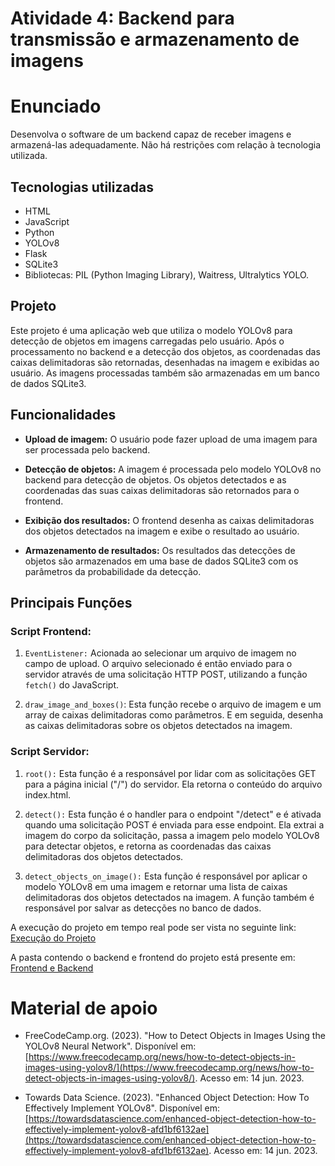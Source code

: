 # Atividade 4: Backend para transmissão e armazenamento de imagens

# Enunciado

Desenvolva o software de um backend capaz de receber imagens e armazená-las adequadamente. Não há restrições com relação à tecnologia utilizada.

## Tecnologias utilizadas

-   HTML
-   JavaScript
-   Python
-   YOLOv8 
-   Flask
-   SQLite3
-   Bibliotecas: PIL (Python Imaging Library), Waitress, Ultralytics YOLO.

## Projeto

Este projeto é uma aplicação web que utiliza o modelo YOLOv8 para detecção de objetos em imagens carregadas pelo usuário. Após o processamento no backend e a detecção dos objetos, as coordenadas das caixas delimitadoras são retornadas, desenhadas na imagem e exibidas ao usuário. As imagens processadas também são armazenadas em um banco de dados SQLite3.

## Funcionalidades

-   **Upload de imagem:** O usuário pode fazer upload de uma imagem para ser processada pelo backend.
    
-   **Detecção de objetos:** A imagem é processada pelo modelo YOLOv8 no backend para detecção de objetos. Os objetos detectados e as coordenadas das suas caixas delimitadoras são retornados para o frontend.
    
-   **Exibição dos resultados:** O frontend desenha as caixas delimitadoras dos objetos detectados na imagem e exibe o resultado ao usuário.
    
-   **Armazenamento de resultados:** Os resultados das detecções de objetos são armazenados em uma base de dados SQLite3 com os parâmetros da probabilidade da detecção.

## Principais Funções
 
 ### Script Frontend:
 
1. `EventListener:` Acionada ao selecionar um arquivo de imagem no campo de upload. O arquivo selecionado é então enviado para o servidor através de uma solicitação HTTP POST, utilizando a função `fetch()` do JavaScript.

2. `draw_image_and_boxes()`: Esta função recebe o arquivo de imagem e um array de caixas delimitadoras como parâmetros. E em seguida, desenha as caixas delimitadoras sobre os objetos detectados na imagem.

### Script Servidor:

1. `root():` Esta função é a responsável por lidar com as solicitações GET para a página inicial ("/") do servidor. Ela retorna o conteúdo do arquivo index.html.

3. `detect():` Esta função é o handler para o endpoint "/detect" e é ativada quando uma solicitação POST é enviada para esse endpoint. Ela extrai a imagem do corpo da solicitação, passa a imagem pelo modelo YOLOv8 para detectar objetos, e retorna as coordenadas das caixas delimitadoras dos objetos detectados.

4. `detect_objects_on_image():` Esta função é responsável por aplicar o modelo YOLOv8 em uma imagem e retornar uma lista de caixas delimitadoras dos objetos detectados na imagem. A função também é responsável por salvar as detecções no banco de dados.

A execução do projeto em tempo real pode ser vista no seguinte link: [Execução do Projeto](https://drive.google.com/file/d/122q_V_ry1g4XoiNjRhTc_TD2hSj3DV-m/view?usp=sharing)

A pasta contendo o backend e frontend do projeto está presente em: [Frontend e Backend](https://github.com/ipatriciahonorato/Modulo-6/tree/main/Ponderada%204/Public)

# Material de apoio

-   FreeCodeCamp.org. (2023). "How to Detect Objects in Images Using the YOLOv8 Neural Network". Disponível em: [https://www.freecodecamp.org/news/how-to-detect-objects-in-images-using-yolov8/](https://www.freecodecamp.org/news/how-to-detect-objects-in-images-using-yolov8/). Acesso em: 14 jun. 2023.
    
-   Towards Data Science. (2023). "Enhanced Object Detection: How To Effectively Implement YOLOv8". Disponível em: [https://towardsdatascience.com/enhanced-object-detection-how-to-effectively-implement-yolov8-afd1bf6132ae](https://towardsdatascience.com/enhanced-object-detection-how-to-effectively-implement-yolov8-afd1bf6132ae). Acesso em: 14 jun. 2023.
